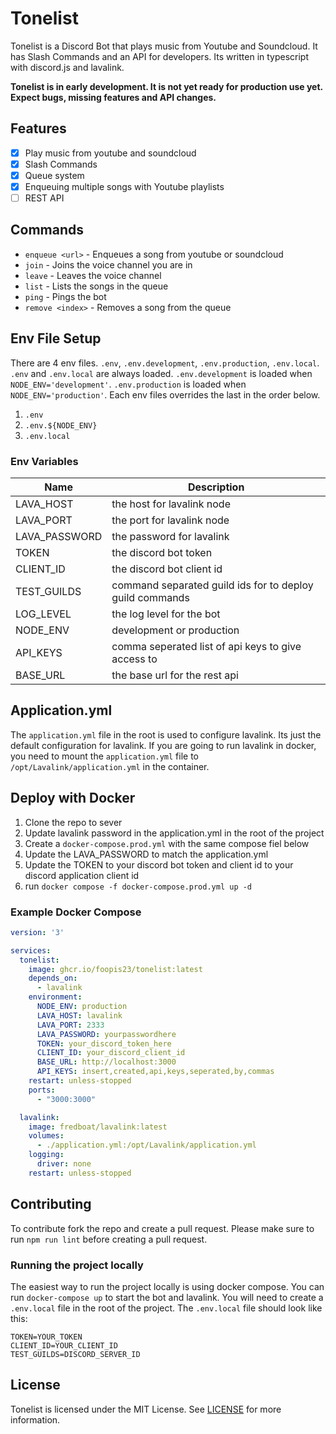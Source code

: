 # Tonelist
Tonelist is a Discord Bot that plays music from Youtube and Soundcloud. It has Slash Commands and an API for developers. Its written in typescript with discord.js and lavalink.

**Tonelist is in early development. It is not yet ready for production use yet. Expect bugs, missing features and API changes.**

## Features
- [x] Play music from youtube and soundcloud
- [x] Slash Commands
- [x] Queue system
- [x] Enqueuing multiple songs with Youtube playlists
- [ ] REST API

## Commands
- `enqueue <url>` - Enqueues a song from youtube or soundcloud
- `join` - Joins the voice channel you are in
- `leave` - Leaves the voice channel
- `list` - Lists the songs in the queue
- `ping` - Pings the bot
- `remove <index>` - Removes a song from the queue

## Env File Setup
There are 4 env files. `.env`, `.env.development`, `.env.production`, `.env.local`. `.env` and `.env.local` are always loaded. `.env.development` is loaded when `NODE_ENV='development'`. `.env.production` is loaded when `NODE_ENV='production'`. Each env files overrides the last in the order below.

1. `.env`
2. `.env.${NODE_ENV}`
3. `.env.local`

### Env Variables
| Name          | Description                                              |
| ------------- | -------------------------------------------------------- |
| LAVA_HOST     | the host for lavalink node                               |
| LAVA_PORT     | the port for lavalink node                               |
| LAVA_PASSWORD | the password for lavalink                                |
| TOKEN         | the discord bot token                                    |
| CLIENT_ID     | the discord bot client id                                |
| TEST_GUILDS   | command separated guild ids for to deploy guild commands |
| LOG_LEVEL     | the log level for the bot                                |
| NODE_ENV      | development or production                                |
| API_KEYS      | comma seperated list of api keys to give access to       |
| BASE_URL      | the base url for the rest api                            |

## Application.yml
The `application.yml` file in the root is used to configure lavalink. Its just the default configuration for lavalink. If you are going to run lavalink in docker, you need to mount the `application.yml` file to `/opt/Lavalink/application.yml` in the container.

## Deploy with Docker
1. Clone the repo to sever
2. Update lavalink password in the application.yml in the root of the project
3. Create a `docker-compose.prod.yml` with the same compose fiel below
4. Update the LAVA_PASSWORD to match the application.yml
5. Update the TOKEN to your discord bot token and client id to your discord application client id
6. run `docker compose -f docker-compose.prod.yml up -d`

### Example Docker Compose
```yml
version: '3'

services:
  tonelist:
    image: ghcr.io/foopis23/tonelist:latest
    depends_on:
      - lavalink
    environment:
      NODE_ENV: production
      LAVA_HOST: lavalink
      LAVA_PORT: 2333
      LAVA_PASSWORD: yourpasswordhere
      TOKEN: your_discord_token_here
      CLIENT_ID: your_discord_client_id
      BASE_URL: http://localhost:3000
      API_KEYS: insert,created,api,keys,seperated,by,commas
    restart: unless-stopped
    ports:
      - "3000:3000"

  lavalink:
    image: fredboat/lavalink:latest
    volumes:
      - ./application.yml:/opt/Lavalink/application.yml
    logging:
      driver: none
    restart: unless-stopped
```

## Contributing
To contribute fork the repo and create a pull request. Please make sure to run `npm run lint` before creating a pull request.

### Running the project locally
The easiest way to run the project locally is using docker compose. You can run `docker-compose up` to start the bot and lavalink. You will need to create a `.env.local` file in the root of the project. The `.env.local` file should look like this:

```env
TOKEN=YOUR_TOKEN
CLIENT_ID=YOUR_CLIENT_ID
TEST_GUILDS=DISCORD_SERVER_ID
```

## License
Tonelist is licensed under the MIT License. See [LICENSE](LICENSE) for more information.

